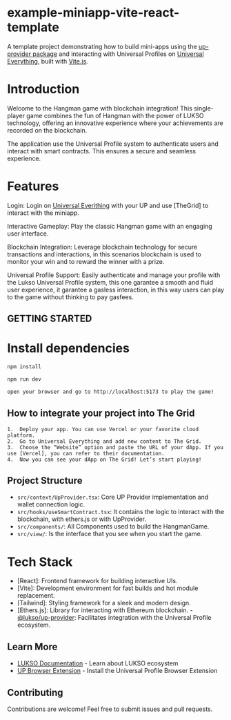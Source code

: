 # example-miniapp-vite-react-template

A template project demonstrating how to build mini-apps using the [up-provider package](https://github.com/lukso-network/tools-up-provider) and interacting with Universal Profiles on [Universal Everything](https://universaleverything.io), built with [Vite.js](https://vite.dev).

# Introduction

Welcome to the Hangman game with blockchain integration! This single-player game combines the fun of Hangman with the power of LUKSO technology, offering an innovative experience where your achievements are recorded on the blockchain.

The application use the Universal Profile system to authenticate users and interact with smart contracts. This ensures a secure and seamless experience.

# Features

Login: Login on [Universal Everithing](https://universaleverything.io) with your UP and use [TheGrid] to interact with the miniapp.

Interactive Gameplay: Play the classic Hangman game with an engaging user interface.

Blockchain Integration: Leverage blockchain technology for secure transactions and interactions, in this scenarios blockchain is used to monitor your win and to reward the winner with a prize.

Universal Profile Support: Easily authenticate and manage your profile with the Lukso Universal Profile system, this one garantee a smooth and fluid user experience, it garantee a gasless interaction, in this way users can play to the game without thinking to pay gasfees.

## GETTING STARTED

# Install dependencies

```bash
npm install

npm run dev

open your browser and go to http://localhost:5173 to play the game!
```

## How to integrate your project into The Grid

    1.	Deploy your app. You can use Vercel or your favorite cloud platform.
    2.	Go to Universal Everything and add new content to The Grid.
    3.	Choose the “Website” option and paste the URL of your dApp. If you use [Vercel], you can refer to their documentation.
    4.	Now you can see your dApp on The Grid! Let’s start playing!

## Project Structure

- `src/context/UpProvider.tsx`: Core UP Provider implementation and wallet connection logic.
- `src/hooks/useSmartContract.tsx`: It contains the logic to interact with the blockchain, with ethers.js or with UpProvider.
- `src/components/`: All Components used to build the HangmanGame.
- `src/view/`: Is the interface that you see when you start the game.

# Tech Stack

- [React]: Frontend framework for building interactive UIs.
- [Vite]: Development environment for fast builds and hot module replacement.
- [Tailwind]: Styling framework for a sleek and modern design.
- [Ethers.js]: Library for interacting with Ethereum blockchain. -[@lukso/up-provider](https://github.com/lukso-network/tools-up-provider/tree/main): Facilitates integration with the Universal Profile ecosystem.

## Learn More

- [LUKSO Documentation](https://docs.lukso.tech/) - Learn about LUKSO ecosystem
- [UP Browser Extension](https://docs.lukso.tech/guides/browser-extension/install) - Install the Universal Profile Browser Extension

## Contributing

Contributions are welcome! Feel free to submit issues and pull requests.
